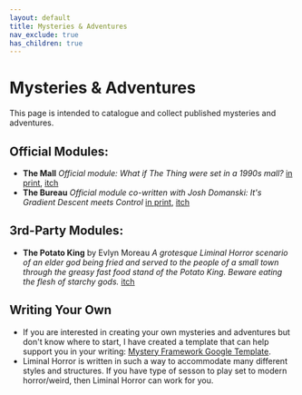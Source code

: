 ```yaml
---
layout: default
title: Mysteries & Adventures
nav_exclude: true
has_children: true
---
```

# Mysteries & Adventures
This page is intended to catalogue and collect published mysteries and adventures.

## Official Modules:
- **The Mall** *Official module: What if The Thing were set in a 1990s mall?* [in print](https://www.exaltedfuneral.com/collections/free-rpg-iv-the-funeral-chapter-ef-exclusives/products/the-mall), [itch](https://goblinarchives.itch.io/the-mall)
- **The Bureau** *Official module co-written with Josh Domanski: It's Gradient Descent meets Control*  [in print](https://www.exaltedfuneral.com/collections/free-rpg-iv-the-funeral-chapter-ef-exclusives/products/the-bureau), [itch](https://goblinarchives.itch.io/the-bureau)

## 3rd-Party Modules:
- **The Potato King** by Evlyn Moreau *A grotesque Liminal Horror scenario of an elder god being fried and served to the people of a small town through the greasy fast food stand of the Potato King. Beware eating the flesh of starchy gods.* [itch](https://evlyn.itch.io/the-potato-king)

## Writing Your Own
- If you are interested in creating your own mysteries and adventures but don't know where to start, I have created a template that can help support you in your writing: [Mystery Framework Google Template](https://docs.google.com/document/d/1h2KVL4owTgfal60nbN-mRa6s4G8cDm147gWiV95vNfw/edit?usp=sharing).
- Liminal Horror is written in such a way to accommodate many different styles and structures. If you have type of sesson to play set to modern horror/weird, then Liminal Horror can work for you.
